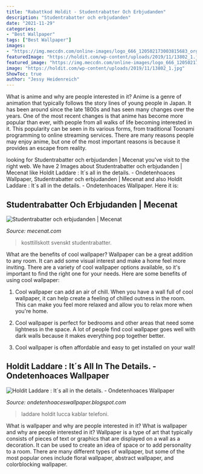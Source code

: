 ```yaml
---
title: "Rabattkod Holdit - Studentrabatter Och Erbjudanden"
description: "Studentrabatter och erbjudanden"
date: "2021-11-29"
categories:
- "Best Wallpaper"
tags: ["Best Wallpaper"]
images:
- "https://img.meccdn.com/online-images/logo_666_120502173003815683_org.jpg"
featuredImage: "https://holdit.com/wp-content/uploads/2019/11/13802_1.jpg"
featured_image: "https://img.meccdn.com/online-images/logo_666_120502173003815683_org.jpg"
image: "https://holdit.com/wp-content/uploads/2019/11/13802_1.jpg"
ShowToc: true
author: "Jessy Heidenreich"
---
```



What is anime and why are people interested in it?
Anime is a genre of animation that typically follows the story lines of young people in Japan. It has been around since the late 1800s and has seen many changes over the years. One of the most recent changes is that anime has become more popular than ever, with people from all walks of life becoming interested in it. This popularity can be seen in its various forms, from traditional Toonami programming to online streaming services. There are many reasons people may enjoy anime, but one of the most important reasons is because it provides an escape from reality.

	

		
looking for Studentrabatter och erbjudanden | Mecenat you've visit to the right web. We have 2 Images about Studentrabatter och erbjudanden | Mecenat like Holdit Laddare : It´s all in the details. - Ondetenhoaces Wallpaper, Studentrabatter och erbjudanden | Mecenat and also Holdit Laddare : It´s all in the details. - Ondetenhoaces Wallpaper. Here it is:
		
    
## Studentrabatter Och Erbjudanden | Mecenat

<img loading=lazy src="https://img.meccdn.com/online-images/logo_666_120502173003815683_org.jpg" onerror="this.onerror=null;this.src='https://tse4.mm.bing.net/th?id=OIP.mTBdBYFZM95SSLTZk3oklgHaGE&amp;pid=15.1';" alt="Studentrabatter och erbjudanden | Mecenat">

_Source: mecenat.com_

>kosttillskott svenskt studentrabatter. 

	

What are the benefits of cool wallpaper?
Wallpaper can be a great addition to any room. It can add some visual interest and make a home feel more inviting. There are a variety of cool wallpaper options available, so it's important to find the right one for your needs. Here are some benefits of using cool wallpaper: 
1. Cool wallpaper can add an air of chill. When you have a wall full of cool wallpaper, it can help create a feeling of chilled outness in the room. This can make you feel more relaxed and allow you to relax more when you're home. 

2. Cool wallpaper is perfect for bedrooms and other areas that need some lightness in the space. A lot of people find cool wallpaper goes well with dark walls because it makes everything pop together better. 

3. Cool wallpaper is often affordable and easy to get installed on your wall!

    
## Holdit Laddare : It´s All In The Details. - Ondetenhoaces Wallpaper

<img loading=lazy src="https://holdit.com/wp-content/uploads/2019/11/13802_1.jpg" onerror="this.onerror=null;this.src='https://tse1.mm.bing.net/th?id=OIP.oJ_lkRo8rqYLyTC7GaAURAHaHa&amp;pid=15.1';" alt="Holdit Laddare : It´s all in the details. - Ondetenhoaces Wallpaper">

_Source: ondetenhoaceswallpaper.blogspot.com_

>laddare holdit lucca kablar telefoni. 

	

What is wallpaper and why are people interested in it?
What is wallpaper and why are people interested in it?
Wallpaper is a type of art that typically consists of pieces of text or graphics that are displayed on a wall as a decoration. It can be used to create an idea of space or to add personality to a room. There are many different types of wallpaper, but some of the most popular ones include floral wallpaper, abstract wallpaper, and colorblocking wallpaper.

